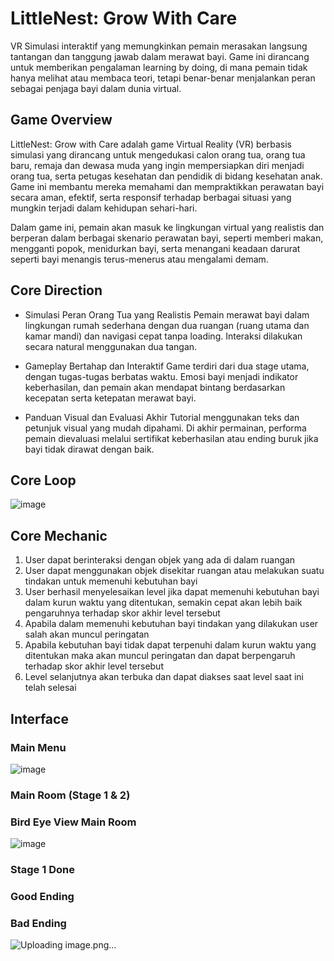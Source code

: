 # LittleNest: Grow With Care
VR Simulasi interaktif yang memungkinkan pemain merasakan langsung tantangan dan tanggung jawab dalam merawat bayi. Game ini dirancang untuk memberikan pengalaman learning by doing, di mana pemain tidak hanya melihat atau membaca teori, tetapi benar-benar menjalankan peran sebagai penjaga bayi dalam dunia virtual.

## Game Overview
LittleNest: Grow with Care adalah game Virtual Reality (VR) berbasis simulasi yang dirancang untuk mengedukasi calon orang tua, orang tua baru, remaja dan dewasa muda yang ingin mempersiapkan diri menjadi orang tua, serta petugas kesehatan dan pendidik di bidang kesehatan anak. Game ini membantu mereka memahami dan mempraktikkan perawatan bayi secara aman, efektif, serta responsif terhadap berbagai situasi yang mungkin terjadi dalam kehidupan sehari-hari.

Dalam game ini, pemain akan masuk ke lingkungan virtual yang realistis dan berperan dalam berbagai skenario perawatan bayi, seperti memberi makan, mengganti popok, menidurkan bayi, serta menangani keadaan darurat seperti bayi menangis terus-menerus atau mengalami demam.

## Core Direction
- Simulasi Peran Orang Tua yang Realistis
Pemain merawat bayi dalam lingkungan rumah sederhana dengan dua ruangan (ruang utama dan kamar mandi) dan navigasi cepat tanpa loading. Interaksi dilakukan secara natural menggunakan dua tangan.

- Gameplay Bertahap dan Interaktif
Game terdiri dari dua stage utama, dengan tugas-tugas berbatas waktu. Emosi bayi menjadi indikator keberhasilan, dan pemain akan mendapat bintang berdasarkan kecepatan serta ketepatan merawat bayi.

- Panduan Visual dan Evaluasi Akhir
Tutorial menggunakan teks dan petunjuk visual yang mudah dipahami. Di akhir permainan, performa pemain dievaluasi melalui sertifikat keberhasilan atau ending buruk jika bayi tidak dirawat dengan baik.

## Core Loop
![image](https://github.com/user-attachments/assets/845fc96d-b089-4a1a-865c-1426163c962b)

## Core Mechanic
1. User dapat berinteraksi dengan objek yang ada di dalam ruangan
2. User dapat menggunakan objek disekitar ruangan atau melakukan suatu tindakan untuk memenuhi kebutuhan bayi
3. User berhasil menyelesaikan level jika dapat memenuhi kebutuhan bayi dalam kurun waktu yang ditentukan, semakin cepat akan lebih baik pengaruhnya terhadap skor akhir level tersebut
4. Apabila dalam memenuhi kebutuhan bayi tindakan yang dilakukan user salah akan muncul peringatan
5. Apabila kebutuhan bayi tidak dapat terpenuhi dalam kurun waktu yang ditentukan maka akan muncul peringatan dan dapat berpengaruh terhadap skor akhir level tersebut
6. Level selanjutnya akan terbuka dan dapat diakses saat level saat ini telah selesai

## Interface
### Main Menu
![image](https://github.com/user-attachments/assets/84a2e543-66c1-4013-a1fa-7bee25c06b61)

### Main Room (Stage 1 & 2)

### Bird Eye View Main Room
![image](https://github.com/user-attachments/assets/b34f2c10-2f55-46d4-9a71-281cbd3536d9)

### Stage 1 Done

### Good Ending

### Bad Ending
![Uploading image.png…]()

